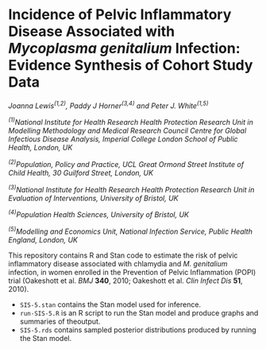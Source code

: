 # Incidence of Pelvic Inflammatory Disease Associated with _Mycoplasma genitalium_ Infection: Evidence Synthesis of Cohort Study Data

_Joanna Lewis<sup>(1,2)</sup>, Paddy J Horner<sup>(3,4)</sup> and Peter J. White<sup>(1,5)</sup>_

_<sup>(1)</sup>National Institute for Health Research Health Protection Research Unit in Modelling Methodology and Medical Research Council Centre for Global Infectious Disease Analysis, Imperial College London School of Public Health, London, UK_

_<sup>(2)</sup>Population, Policy and Practice, UCL Great Ormond Street Institute of Child Health, 30 Guilford Street, London, UK_

_<sup>(3)</sup>National Institute for Health Research Health Protection Research Unit in Evaluation of Interventions, University of Bristol, UK_

_<sup>(4)</sup>Population Health Sciences, University of Bristol, UK_

_<sup>(5)</sup>Modelling and Economics Unit, National Infection Service, Public Health England, London, UK_

This repository contains R and Stan code to estimate the risk of pelvic inflammatory disease associated with chlamydia and _M. genitalium_ infection, in women enrolled in the Prevention of Pelvic Inflammation (POPI) trial (Oakeshott et al. _BMJ_ **340**, 2010; Oakeshott et al. _Clin Infect Dis_ **51**, 2010).

* `SIS-5.stan` contains the Stan model used for inference.
* `run-SIS-5.R` is an R script to run the Stan model and produce graphs and summaries of theoutput.
* `SIS-5.rds` contains sampled posterior distributions produced by running the Stan model.
